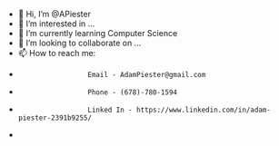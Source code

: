- 👋 Hi, I’m @APiester
- 👀 I’m interested in ...
- 🌱 I’m currently learning Computer Science
- 💞️ I’m looking to collaborate on ...
- 📫 How to reach me: 
-                      Email - AdamPiester@gmail.com
-                      Phone - (678)-780-1594
-                      Linked In - https://www.linkedin.com/in/adam-piester-2391b9255/
-                      

<!---
APiester/APiester is a ✨ special ✨ repository because its `README.md` (this file) appears on your GitHub profile.
You can click the Preview link to take a look at your changes.
--->
